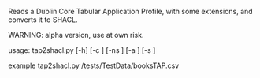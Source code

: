 Reads a Dublin Core Tabular Application Profile, with some extensions, and converts it to SHACL.

WARNING: alpha version, use at own risk.

usage: tap2shacl.py [-h] [-c <tap config file name>] [-ns <namespace csv file>]
                    [-a <tap metadata csv file>] [-s <shapes csv file>]
                    <tap csv file>

example tap2shacl.py /tests/TestData/booksTAP.csv

